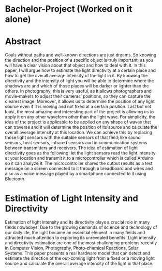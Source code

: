 # Bachelor-Project (Worked on it alone)

# Abstract
Goals without paths and well-known directions are just dreams. So knowing the direction
and the position of a specific object is truly important, as you will have a clear vision
about that object and how to deal with it. In this paper, I will argue how to estimate
the light directivity at a certain place and how to get the overall average intensity of
the light in it. By knowing the directivity and the intensity of light you will be able
to determine where the shadows are and which of those places will be darker or lighter
than the others. In photography, this is very useful, as it allows photographers and
movie-makers to adjust their cameras’ positions, so they can capture the clearest image.
Moreover, it allows us to determine the position of any light source even if it is moving
and not fixed at a certain position. Last but not least, the most amazing and interesting
part of the project is allowing us to apply it on any other waveform other than the light
wave. For simplicity, the idea of the project is applicable to be applied on any shape of
waves that can traverse and it will determine the position of its source and calculate the
overall average intensity at this location. We can achieve this by replacing those light
sensors with the suitable sensors of that field; like sound sensors, heat sensors, infrared
sensors and in communication systems between transmitters and receivers. The idea of
estimation of light directivity goes as the following: let the light sensors read the light
intensity at your location and transmit it to a microcontroller which is called Arduino so
it can analyze it. The microcontroller shares the output results as a text message on a
screen connected to it through a breadboard and wires and also as a voice message played
by a smartphone connected to it using Bluetooth.

# Estimation of Light Intensity and Directivity

Estimation of light intensity and its directivity plays a crucial role in many fields nowadays. Due to the growing demands of science and technology of our daily life, the light became an essential element in many fields and attracted much attention to exploring its unrevealed benefits. Light intensity and directivity estimation are one of the most challenging problems recently in Computer Vision, Photography, Photo-chemical Reactions, Solar Systems. This paper presents a real hardware model that can detect and estimate the direction of the out-coming light from a fixed or a moving light source and calculate the overall average intensity of the light in that place.
